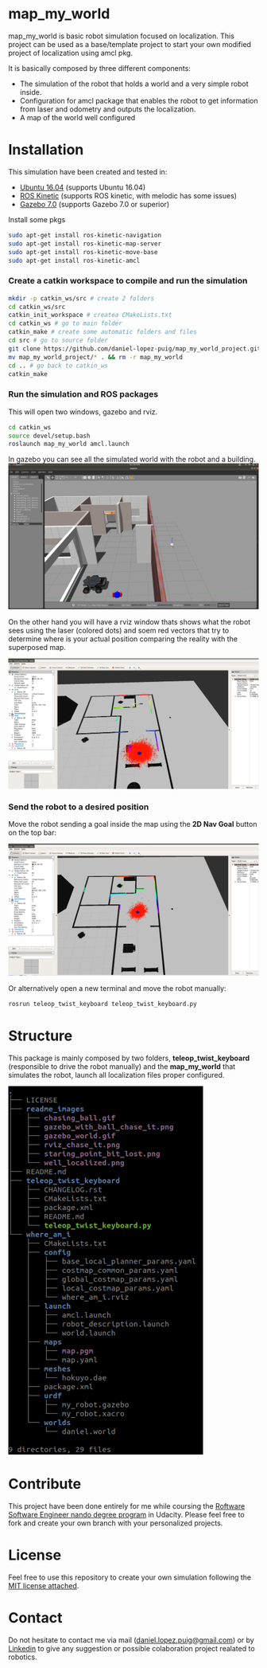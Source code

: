 # map_my_world
map_my_world is basic robot simulation focused on localization. This project can be used as a base/template project to start your own modified project of localization using amcl pkg.

It is basically composed by three different components:
- The simulation of the robot that holds a world and a very simple robot inside.
- Configuration for amcl package that enables the robot to get information from laser and odometry and outputs the localization.
- A map of the world well configured

# Installation
This simulation have been created and tested in:
- [Ubuntu 16.04](https://ubuntu.com/download/desktop) (supports Ubuntu 16.04) 
- [ROS Kinetic](http://wiki.ros.org/melodic/Installation/Ubuntu) (supports ROS kinetic, with melodic has some issues)
- [Gazebo 7.0](http://gazebosim.org/tutorials?cat=install&tut=install_ubuntu&ver=7.0) (supports Gazebo 7.0 or superior)

Install some pkgs

```bash
sudo apt-get install ros-kinetic-navigation
sudo apt-get install ros-kinetic-map-server
sudo apt-get install ros-kinetic-move-base
sudo apt-get install ros-kinetic-amcl
```

### Create a catkin workspace to compile and run the simulation

```bash
mkdir -p catkin_ws/src # create 2 folders
cd catkin_ws/src
catkin_init_workspace # createa CMakeLists.txt
cd catkin_ws # go to main folder
catkin_make # create some automatic folders and files
cd src # go to source folder
git clone https://github.com/daniel-lopez-puig/map_my_world_project.git #clone this repository
mv map_my_world_project/* . && rm -r map_my_world
cd .. # go back to catkin_ws
catkin_make
```

### Run the simulation and ROS packages
This will open two windows, gazebo and rviz.

```bash
cd catkin_ws
source devel/setup.bash
roslaunch map_my_world amcl.launch
```

In gazebo you can see all the simulated world with the robot and a building.
![gazebo_world](readme_images/gazebo_with_ball_chase_it.png)

On the other hand you will have a rviz window thats shows what the robot sees using the laser (colored dots) and soem red vectors that try to determine where is your actual position comparing the reality with the superposed map.

![gazebo_world](readme_images/staring_point_bit_lost.png)

### Send the robot to a desired position
Move the robot sending a goal inside the map using the **2D Nav Goal** button on the top bar:

![gazebo_gif](readme_images/well_localized.png)

Or alternatively open a new terminal and move the robot manually:

```bash
rosrun teleop_twist_keyboard teleop_twist_keyboard.py
```
# Structure
This package is mainly composed by two folders, **teleop_twist_keyboard** (responsible to drive the robot manually) and the **map_my_world** that simulates the robot, launch all localization files proper configured.

![Tree](readme_images/tree.png)

# Contribute

This project have been done entirely for me while coursing the  [Roftware Software Engineer nando degree program](https://www.udacity.com/course/robotics-software-engineer--nd209) in Udacity. Please feel free to fork and create your own branch with your personalized projects.

# License

Feel free to use this repository to create your own simulation following the [MIT license attached](LICENSE).

# Contact

Do not hesitate to contact me via mail (daniel.lopez.puig@gmail.com) or by [Linkedin](https://www.linkedin.com/in/daniel-lopez-puig/) to give any suggestion or possible colaboration project realated to robotics.
